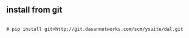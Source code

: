 ## install from git
<pre><code>
# pip install git+http://git.dasannetworks.com/scm/ysuite/dal.git
</pre></code>

